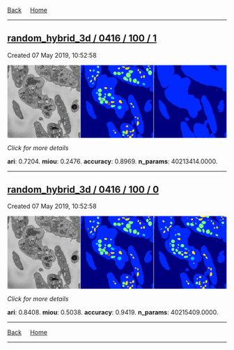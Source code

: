 
[Back](..)&nbsp;&nbsp;&nbsp;&nbsp;&nbsp;[Home](https://leapmanlab.github.io/snapshots)

---

<div class="summary"><a href="1"><h2>random_hybrid_3d / 0416 / 100 / 1</h2></a><p>Created 07 May 2019, 10:52:58
</p><a href="1"><img src="1/media/summary.png" align="center"></a><p>
<i>Click for more details</i>
</p></div>

**ari**: 0.7204. **miou**: 0.2476. **accuracy**: 0.8969. **n_params**: 40213414.0000. 

---

<div class="summary"><a href="0"><h2>random_hybrid_3d / 0416 / 100 / 0</h2></a><p>Created 07 May 2019, 10:52:58
</p><a href="0"><img src="0/media/summary.png" align="center"></a><p>
<i>Click for more details</i>
</p></div>

**ari**: 0.8408. **miou**: 0.5038. **accuracy**: 0.9419. **n_params**: 40215409.0000. 

---

[Back](..)&nbsp;&nbsp;&nbsp;&nbsp;&nbsp;[Home](https://leapmanlab.github.io/snapshots)

---
